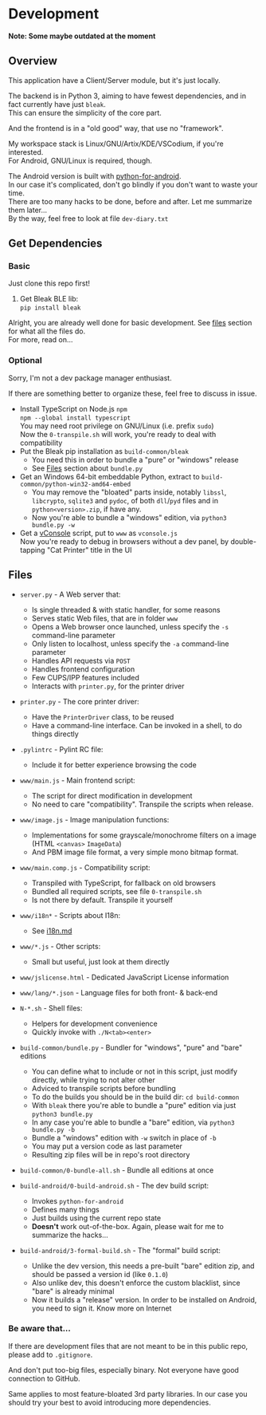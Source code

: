 
# Development

**Note: Some maybe outdated at the moment**

## Overview

This application have a Client/Server module, but it's just locally.

The backend is in Python 3, aiming to have fewest dependencies, and in fact currently have just `bleak`.  
This can ensure the simplicity of the core part.

And the frontend is in a "old good" way, that use no "framework".  

My workspace stack is Linux/GNU/Artix/KDE/VSCodium, if you're interested.  
For Android, GNU/Linux is required, though.

The Android version is built with [python-for-android](https://python-for-android.readthedocs.io/en/latest/).  
In our case it's complicated, don't go blindly if you don't want to waste your time.  
There are too many hacks to be done, before and after. Let me summarize them later...  
By the way, feel free to look at file `dev-diary.txt`

## Get Dependencies

### Basic

Just clone this repo first!

1. Get Bleak BLE lib:  
  `pip install bleak`

Alright, you are already well done for basic development. See [files](#files) section for what all the files do.  
For more, read on...

### Optional

Sorry, I'm not a dev package manager enthusiast.

If there are something better to organize these, feel free to discuss in issue.

- Install TypeScript on Node.js `npm`  
  `npm --global install typescript`  
  You may need root privilege on GNU/Linux (i.e. prefix `sudo`)  
  Now the `0-transpile.sh` will work, you're ready to deal with compatibility
- Put the Bleak pip installation as `build-common/bleak`
  - You need this in order to bundle a "pure" or "windows" release
  - See [Files](#files) section about `bundle.py`
- Get an Windows 64-bit embeddable Python, extract to `build-common/python-win32-amd64-embed`
  - You may remove the "bloated" parts inside, notably `libssl`, `libcrypto`, `sqlite3` and `pydoc`, of both `dll`/`pyd` files and in `python<version>.zip`, if have any.
  - Now you're able to bundle a "windows" edition, via `python3 bundle.py -w`
- Get a [vConsole](https://www.npmjs.com/package/vconsole) script, put to `www` as `vconsole.js`  
  Now you're ready to debug in browsers without a dev panel, by double-tapping "Cat Printer" title in the UI

## Files

- `server.py` - A Web server that:
  - Is single threaded & with static handler, for some reasons
  - Serves static Web files, that are in folder `www`
  - Opens a Web browser once launched, unless specify the `-s` command-line parameter
  - Only listen to localhost, unless specify the `-a` command-line parameter
  - Handles API requests via `POST`
  - Handles frontend configuration
  - Few CUPS/IPP features included
  - Interacts with `printer.py`, for the printer driver
- `printer.py` - The core printer driver:
  - Have the `PrinterDriver` class, to be reused
  - Have a command-line interface. Can be invoked in a shell, to do things directly
- `.pylintrc` - Pylint RC file:
  - Include it for better experience browsing the code

- `www/main.js` - Main frontend script:
  - The script for direct modification in development
  - No need to care "compatibility". Transpile the scripts when release.
- `www/image.js` - Image manipulation functions:
  - Implementations for some grayscale/monochrome filters on a image (HTML `<canvas>` `ImageData`)
  - And PBM image file format, a very simple mono bitmap format.
- `www/main.comp.js` - Compatibility script:
  - Transpiled with TypeScript, for fallback on old browsers
  - Bundled all required scripts, see file `0-transpile.sh`
  - Is not there by default. Transpile it yourself
- `www/i18n*` - Scripts about I18n:
  - See [i18n.md](i18n.i18n/i18n.md)
- `www/*.js` - Other scripts:
  - Small but useful, just look at them directly
- `www/jslicense.html` - Dedicated JavaScript License information
- `www/lang/*.json` - Language files for both front- & back-end

- `N-*.sh` - Shell files:
  - Helpers for development convenience
  - Quickly invoke with `./N<tab><enter>`
- `build-common/bundle.py` - Bundler for "windows", "pure" and "bare" editions
  - You can define what to include or not in this script, just modify directly, while trying to not alter other
  - Adviced to transpile scripts before bundling
  - To do the builds you should be in the build dir: `cd build-common`
  - With `bleak` there you're able to bundle a "pure" edition via just `python3 bundle.py`
  - In any case you're able to bundle a "bare" edition, via `python3 bundle.py -b`
  - Bundle a "windows" edition with `-w` switch in place of `-b`
  - You may put a version code as last parameter
  - Resulting zip files will be in repo's root directory
- `build-common/0-bundle-all.sh` - Bundle all editions at once

- `build-android/0-build-android.sh` - The dev build script:
  - Invokes `python-for-android`
  - Defines many things
  - Just builds using the current repo state
  - **Doesn't** work out-of-the-box. Again, please wait for me to summarize the hacks...
- `build-android/3-formal-build.sh` - The "formal" build script:
  - Unlike the dev version, this needs a pre-built "bare" edition zip, and should be passed a version id (like `0.1.0`)
  - Also unlike dev, this doesn't enforce the custom blacklist, since "bare" is already minimal
  - Now it builds a "release" version. In order to be installed on Android, you need to sign it. Know more on Internet

### Be aware that...

If there are development files that are not meant to be in this public repo, please add to `.gitignore`.

And don't put too-big files, especially binary. Not everyone have good connection to GitHub.

Same applies to most feature-bloated 3rd party libraries. In our case you should try your best to avoid introducing more dependencies.

